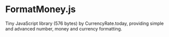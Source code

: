 # FormatMoney.js
Tiny JavaScript library (576 bytes) by CurrencyRate.today, providing simple and advanced number, money and currency formatting.